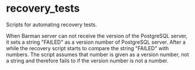 # recovery_tests
Scripts for automating recovery tests.

When Barman server can not receive the version of the PostgreSQL server, it sets a string "FAILED" as a version number of PostgreSQL server. After a while the recovery script starts to compare the string "FAILED" with numbers. The script assumes that number is given as a version number, not a string and therefore fails to if the version number is not a number.
